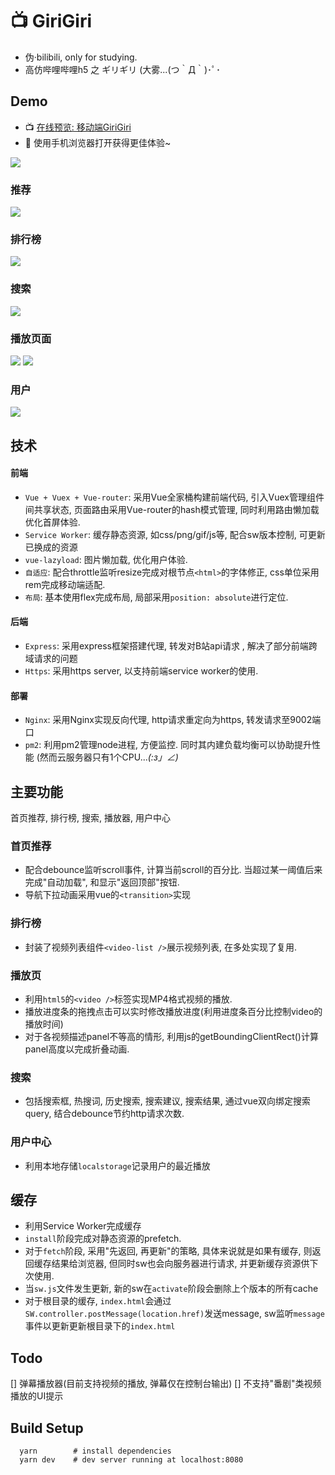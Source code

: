 # 📺 GiriGiri

+ 伪·bilibili, only for studying.
+ 高仿哔哩哔哩h5 之 ギリギリ (大雾...(つ｀Д｀)･ﾟ･

## Demo
+ 📺 [在线预览: 移动端GiriGiri](http://robbyvan.cn/giri)
+ 📱 使用手机浏览器打开获得更佳体验~

![](./demo-gifs/cli_300px.png)

### 推荐
![](./demo-gifs/home.gif)
### 排行榜
![](./demo-gifs/rank.gif)
### 搜索
![](./demo-gifs/search.gif)
### 播放页面
![](./demo-gifs/video.gif)
![](./demo-gifs/videoend.gif)
### 用户
![](./demo-gifs/user.gif)

## 技术
#### 前端
  + ```Vue + Vuex + Vue-router```: 采用Vue全家桶构建前端代码, 引入Vuex管理组件间共享状态, 页面路由采用Vue-router的hash模式管理, 同时利用路由懒加载优化首屏体验.
  + ```Service Worker```: 缓存静态资源, 如css/png/gif/js等, 配合sw版本控制, 可更新已换成的资源
  + ```vue-lazyload```: 图片懒加载, 优化用户体验.
  + ```自适应```: 配合throttle监听resize完成对根节点```<html>```的字体修正, css单位采用rem完成移动端适配.
  + ```布局```: 基本使用flex完成布局, 局部采用```position: absolute```进行定位.

#### 后端
  + ```Express```: 采用express框架搭建代理, 转发对B站api请求 , 解决了部分前端跨域请求的问题
  + ```Https```: 采用https server, 以支持前端service worker的使用.

#### 部署
  + ```Nginx```: 采用Nginx实现反向代理, http请求重定向为https, 转发请求至9002端口
  + ```pm2```: 利用pm2管理node进程, 方便监控. 同时其内建负载均衡可以协助提升性能 (然而云服务器只有1个CPU..._(:з」∠)_


## 主要功能
首页推荐, 排行榜, 搜索, 播放器, 用户中心

### 首页推荐
+ 配合debounce监听scroll事件, 计算当前scroll的百分比. 当超过某一阈值后来完成"自动加载", 和显示"返回顶部"按钮.
+ 导航下拉动画采用vue的```<transition>```实现

### 排行榜
+ 封装了视频列表组件```<video-list />```展示视频列表, 在多处实现了复用.

### 播放页
+ 利用```html5```的```<video />```标签实现MP4格式视频的播放.
+ 播放进度条的拖拽点击可以实时修改播放进度(利用进度条百分比控制video的播放时间)
+ 对于各视频描述panel不等高的情形, 利用js的getBoundingClientRect()计算panel高度以完成折叠动画.

### 搜索
+ 包括搜索框, 热搜词, 历史搜索, 搜索建议, 搜索结果, 通过vue双向绑定搜索query, 结合debounce节约http请求次数.

### 用户中心
+ 利用本地存储```localstorage```记录用户的最近播放

## 缓存
+ 利用Service Worker完成缓存
+ ```install```阶段完成对静态资源的prefetch.
+ 对于```fetch```阶段, 采用"先返回, 再更新"的策略, 具体来说就是如果有缓存, 则返回缓存结果给浏览器, 但同时sw也会向服务器进行请求, 并更新缓存资源供下次使用.
+ 当```sw.js```文件发生更新, 新的sw在```activate```阶段会删除上个版本的所有cache
+ 对于根目录的缓存, ```index.html```会通过```SW.controller.postMessage(location.href)```发送message, sw监听```message```事件以更新更新根目录下的```index.html```


## Todo
[] 弹幕播放器(目前支持视频的播放, 弹幕仅在控制台输出)
[] 不支持"番剧"类视频播放的UI提示

## Build Setup
```
  yarn        # install dependencies
  yarn dev    # dev server running at localhost:8080
```
